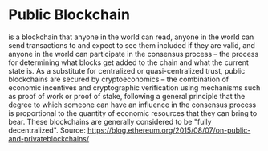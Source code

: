 # Public Blockchain

is a blockchain that anyone in the world can read, anyone in the world can
send transactions to and expect to see them included if they are valid, and
anyone in the world can participate in the consensus process – the process
for determining what blocks get added to the chain and what the current
state is. As a substitute for centralized or quasi-centralized trust, public
blockchains are secured by cryptoeconomics – the combination of economic
incentives and cryptographic verification using mechanisms such as proof of
work or proof of stake, following a general principle that the degree to which
someone can have an influence in the consensus process is proportional
to the quantity of economic resources that they can bring to bear. These
blockchains are generally considered to be "fully decentralized".
Source: https://blog.ethereum.org/2015/08/07/on-public-and-privateblockchains/

